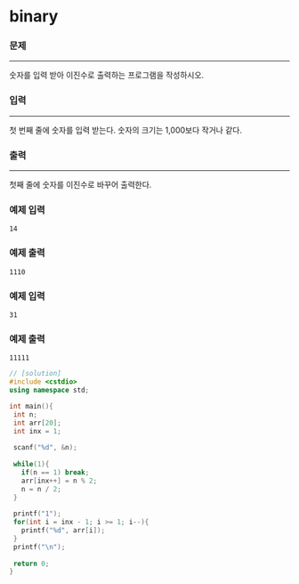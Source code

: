 # binary

### 문제

------

숫자를 입력 받아 이진수로 출력하는 프로그램을 작성하시오.

### 입력

------

첫 번째 줄에 숫자를 입력 받는다. 숫자의 크기는 1,000보다 작거나 같다.

### 출력

------

첫째 줄에 숫자를 이진수로 바꾸어 출력한다.

### 예제 입력

```
14
```

### 예제 출력

```
1110
```

### 예제 입력

```
31
```

### 예제 출력

```
11111
```

 ```c++
// [solution]
#include <cstdio>
using namespace std;

int main(){
  int n;
  int arr[20];
  int inx = 1;
  
  scanf("%d", &n);
  
  while(1){
    if(n == 1) break;
    arr[inx++] = n % 2;
    n = n / 2;
  }
  
  printf("1");
  for(int i = inx - 1; i >= 1; i--){
    printf("%d", arr[i]);
  }
  printf("\n");
  
  return 0;
}
 ```

